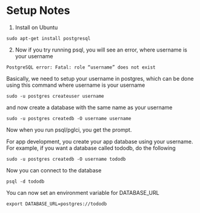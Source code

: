 # Setup Notes

1. Install on Ubuntu

```
sudo apt-get install postgresql
```

2. Now if you try running psql, you will see an error, where username
is your username

```
PostgreSQL error: Fatal: role “username” does not exist
```

Basically, we need to setup your username in postgres, which can be done using
this command where username is your username

```
sudo -u postgres createuser username
```

and now create a database with the same name as your username

```
sudo -u postgres createdb -O username username
```

Now when you run psql/pglci, you get the prompt.

For app development, you create your app database using your username.
For example, if you want a database called tododb, do the following

```
sudo -u postgres createdb -O username tododb
```

Now you can connect to the database 

```
psql -d tododb
```

You can now set an environment variable for DATABASE_URL

```
export DATABASE_URL=postgres://tododb
```

